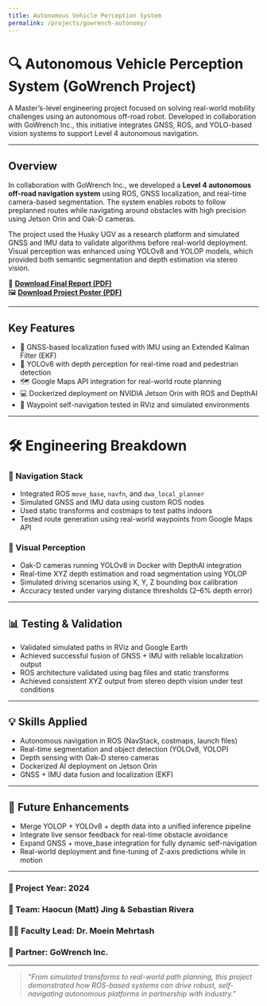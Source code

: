 ```yaml
---
title: Autonomous Vehicle Perception System
permalink: /projects/gowrench-autonomy/
---
```


# 🔍 Autonomous Vehicle Perception System (GoWrench Project)

A Master’s-level engineering project focused on solving real-world mobility challenges using an autonomous off-road robot. Developed in collaboration with GoWrench Inc., this initiative integrates GNSS, ROS, and YOLO-based vision systems to support Level 4 autonomous navigation.

---

## Overview

In collaboration with GoWrench Inc., we developed a **Level 4 autonomous off-road navigation system** using ROS, GNSS localization, and real-time camera-based segmentation. The system enables robots to follow preplanned routes while navigating around obstacles with high precision using Jetson Orin and Oak-D cameras.

The project used the Husky UGV as a research platform and simulated GNSS and IMU data to validate algorithms before real-world deployment. Visual perception was enhanced using YOLOv8 and YOLOP models, which provided both semantic segmentation and depth estimation via stereo vision.

📄 **[Download Final Report (PDF)](./docs/pdf/SEP_799_Final_Report_GoWrench.pdf)**  
🖼️ **[Download Project Poster (PDF)](./docs/pdf/SEP_799_Final_Digital_Project_Poster.pdf)**

---

## Key Features

- 📍 GNSS-based localization fused with IMU using an Extended Kalman Filter (EKF)  
- 🧠 YOLOv8 with depth perception for real-time road and pedestrian detection  
- 🗺️ Google Maps API integration for real-world route planning  
- 💻 Dockerized deployment on NVIDIA Jetson Orin with ROS and DepthAI  
- 📡 Waypoint self-navigation tested in RViz and simulated environments  

---

# 🛠️ Engineering Breakdown

### 🧭 Navigation Stack
- Integrated ROS `move_base`, `navfn`, and `dwa_local_planner`  
- Simulated GNSS and IMU data using custom ROS nodes  
- Used static transforms and costmaps to test paths indoors  
- Tested route generation using real-world waypoints from Google Maps API

### 🧠 Visual Perception
- Oak-D cameras running YOLOv8 in Docker with DepthAI integration  
- Real-time XYZ depth estimation and road segmentation using YOLOP  
- Simulated driving scenarios using X, Y, Z bounding box calibration  
- Accuracy tested under varying distance thresholds (2–6% depth error)

---

## 📊 Testing & Validation

- Validated simulated paths in RViz and Google Earth  
- Achieved successful fusion of GNSS + IMU with reliable localization output  
- ROS architecture validated using bag files and static transforms  
- Achieved consistent XYZ output from stereo depth vision under test conditions

---

## 💡 Skills Applied

- Autonomous navigation in ROS (NavStack, costmaps, launch files)  
- Real-time segmentation and object detection (YOLOv8, YOLOP)  
- Depth sensing with Oak-D stereo cameras  
- Dockerized AI deployment on Jetson Orin  
- GNSS + IMU data fusion and localization (EKF)

---

## 🔮 Future Enhancements

- Merge YOLOP + YOLOv8 + depth data into a unified inference pipeline  
- Integrate live sensor feedback for real-time obstacle avoidance  
- Expand GNSS + move_base integration for fully dynamic self-navigation  
- Real-world deployment and fine-tuning of Z-axis predictions while in motion

---

### 📍 Project Year: 2024  
### 👥 Team: Haocun (Matt) Jing & Sebastian Rivera  
### 🧑‍🏫 Faculty Lead: Dr. Moein Mehrtash  
### 🤝 Partner: GoWrench Inc.  

---

> _"From simulated transforms to real-world path planning, this project demonstrated how ROS-based systems can drive robust, self-navigating autonomous platforms in partnership with industry."_


